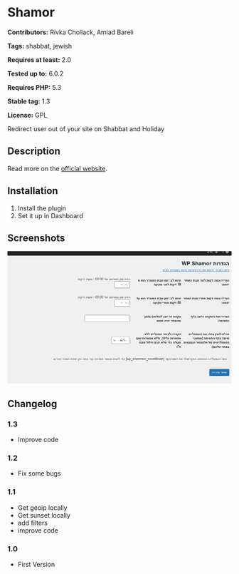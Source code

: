 # Shamor #
**Contributors:** Rivka Chollack, Amiad Bareli

**Tags:** shabbat, jewish  

**Requires at least:** 2.0  

**Tested up to:** 6.0.2 

**Requires PHP:** 5.3

**Stable tag:** 1.3  

**License:** GPL  

Redirect user out of your site on Shabbat and Holiday

## Description ##
Read more on the [official website](https://wpshamor.com/).

## Installation ##
1. Install the plugin
2. Set it up in Dashboard

## Screenshots ##
![Dashboard](https://raw.githubusercontent.com/amiad/wp-shamor/master/screenshot-1.png)


## Changelog ##
### 1.3 ###
* Improve code
### 1.2 ###
* Fix some bugs
### 1.1 ###
* Get geoip locally
* Get sunset locally
* add filters
* improve code
### 1.0 ###
* First Version
